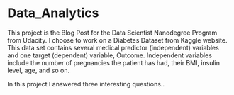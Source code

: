 # Data_Analytics
This project is the Blog Post for the Data Scientist Nanodegree Program from Udacity.
I choose to work on a Diabetes Dataset from Kaggle website. This data set contains several medical predictor (independent) variables
and one target (dependent) variable, Outcome. Independent variables include the number of pregnancies the patient has had, their BMI, insulin level, age, and so on.

In this project I answered three interesting questions..
